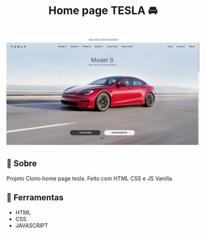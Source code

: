 <h1 align=" center"> 
    Home page TESLA 🚘
</h1>

<h1>
    <img src="tesla.png">
</h1>

<h2>🚨 Sobre </h2>

Projeto Clono home page tesla. Feito com HTML CSS e JS Vanilla.

<h2>🔨 Ferramentas </h2>

- HTML
- CSS
- JAVASCRIPT
